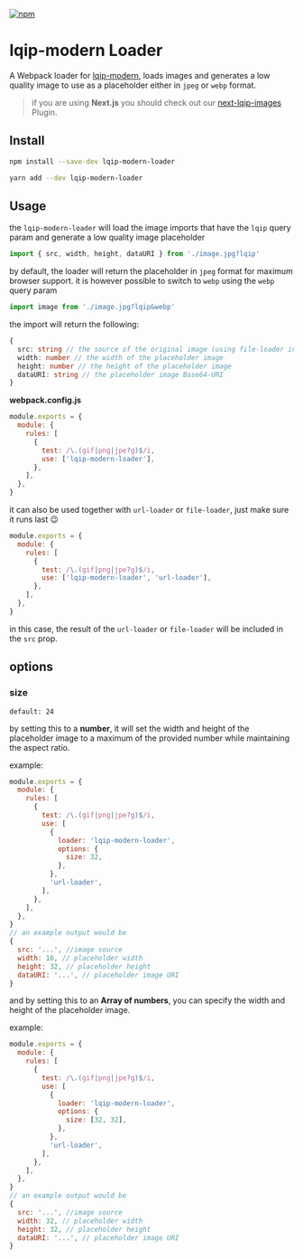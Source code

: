 [![npm][npm]][npm-url]

# lqip-modern Loader

A Webpack loader for [lqip-modern][lqip-modern], loads images and generates a
low quality image to use as a placeholder either in `jpeg` or `webp` format.

> if you are using **Next.js** you should check out our
> [next-lqip-images][next-lqip-images] Plugin.

## Install

```bash
npm install --save-dev lqip-modern-loader
```

```bash
yarn add --dev lqip-modern-loader
```

## Usage

the `lqip-modern-loader` will load the image imports that have the `lqip` query
param and generate a low quality image placeholder

```js
import { src, width, height, dataURI } from './image.jpg?lqip'
```

by default, the loader will return the placeholder in `jpeg` format for maximum
browser support. it is however possible to switch to `webp` using the `webp`
query param

```js
import image from './image.jpg?lqip&webp'
```

the import will return the following:

```ts
{
  src: string // the source of the original image (using file-loader in the background)
  width: number // the width of the placeholder image
  height: number // the height of the placeholder image
  dataURI: string // the placeholder image Base64-URI
}
```

**webpack.config.js**

```js
module.exports = {
  module: {
    rules: [
      {
        test: /\.(gif|png|jpe?g)$/i,
        use: ['lqip-modern-loader'],
      },
    ],
  },
}
```

it can also be used together with `url-loader` or `file-loader`, just make sure
it runs last 😉

```js
module.exports = {
  module: {
    rules: [
      {
        test: /\.(gif|png|jpe?g)$/i,
        use: ['lqip-modern-loader', 'url-loader'],
      },
    ],
  },
}
```

in this case, the result of the `url-loader` or `file-loader` will be included
in the `src` prop.

## options

### size

`default: 24`

by setting this to a **number**, it will set the width and height of the
placeholder image to a maximum of the provided number while maintaining the
aspect ratio.

example:

```js
module.exports = {
  module: {
    rules: [
      {
        test: /\.(gif|png|jpe?g)$/i,
        use: [
          {
            loader: 'lqip-modern-loader',
            options: {
              size: 32,
            },
          },
          'url-loader',
        ],
      },
    ],
  },
}
// an example output would be
{
  src: '...', //image source
  width: 16, // placeholder width
  height: 32, // placeholder height
  dataURI: '...', // placeholder image URI
}
```

and by setting this to an **Array of numbers**, you can specify the width and
height of the placeholder image.

example:

```js
module.exports = {
  module: {
    rules: [
      {
        test: /\.(gif|png|jpe?g)$/i,
        use: [
          {
            loader: 'lqip-modern-loader',
            options: {
              size: [32, 32],
            },
          },
          'url-loader',
        ],
      },
    ],
  },
}
// an example output would be
{
  src: '...', //image source
  width: 32, // placeholder width
  height: 32, // placeholder height
  dataURI: '...', // placeholder image URI
}
```

[npm]: https://img.shields.io/npm/v/lqip-modern-loader.svg
[npm-url]: https://npmjs.com/package/lqip-modern-loader
[lqip-modern]: https://www.npmjs.com/package/lqip-modern
[next-lqip-images]: https://www.npmjs.com/package/next-lqip-images
